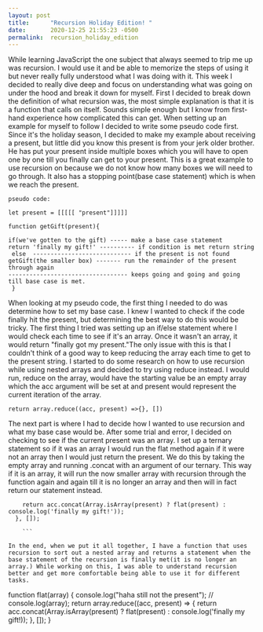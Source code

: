 ```yaml
---
layout: post
title:      "Recursion Holiday Edition! "
date:       2020-12-25 21:55:23 -0500
permalink:  recursion_holiday_edition
---
```



While learning JavaScript the one subject that always seemed to trip me up was recursion. I would use it and be able to memorize the steps of using it but never really fully understood what I was doing with it. This week I decided to really dive deep and focus on understanding what was going on under the hood and break it down for myself. First I decided to break down the definition of what recursion was, the most simple explanation is that it is a function that calls on itself. Sounds simple enough but I know from first-hand experience how complicated this can get. When setting up an example for myself to follow I decided to write some pseudo code first. Since it's the holiday season, I decided to make my example about receiving a present, but little did you know this present is from your jerk older brother. He has put your present inside multiple boxes which you will have to open one by one till you finally can get to your present. This is a great example to use recursion on because we do not know how many boxes we will need to go through. It also has a stopping point(base case statement) which is when we reach the present. 

```
pseudo code:

let present = [[[[[ "present"]]]]]

function getGift(present){

if(we've gotten to the gift) ----- make a base case statement
return 'finally my gift!' ---------- if condition is met return string
 else  ---------------------------- if the present is not found
getGift(the smaller box) ------- run the remainder of the present through again
---------------------------------- keeps going and going and going till base case is met. 
 }

```

When looking at my pseudo code, the first thing I needed to do was determine how to set my base case. I knew I wanted to check if the code finally hit the present, but determining the best way to do this would be tricky. The first thing I tried was setting up an if/else statement where I would check each time to see if it's an array. Once it wasn't an array, it would return "finally got my present."The only issue with this is that I couldn't think of a good way to keep reducing the array each time to get to the present string. I started to do some research on how to use recursion while using nested arrays and decided to try using reduce instead. I would run, reduce on the array, would have the starting value be an empty array which the acc argument will be set at and present would represent the current iteration of the array. 

```
return array.reduce((acc, present) =>{}, [])
```

The next part is where I had to decide how I wanted to use recursion and what my base case would be. After some trial and error, I decided on checking to see if the current present was an array. I set up a ternary statement so if it was an array I would run the flat method again if it were not an array then I would just return the present. We do this by taking the empty array and running .concat with an argument of our ternary. This way if it is an array, it will run the now smaller array with recursion through the function again and again till it is no longer an array and then will in fact return our statement instead. 

```return array.reduce((acc, present) => {
    return acc.concat(Array.isArray(present) ? flat(present) : console.log('finally my gift!'));
  }, []);
	
	```
	
In the end, when we put it all together, I have a function that uses recursion to sort out a nested array and returns a statement when the base statement of the recursion is finally met(it is no longer an array.) While working on this, I was able to understand recursion better and get more comfortable being able to use it for different tasks. 

```
function flat(array) {
  console.log("haha still not the present");
  //   console.log(array);
  return array.reduce((acc, present) => {
    return acc.concat(Array.isArray(present) ? flat(present) : console.log('finally my gift!));
  }, []);
}

```
